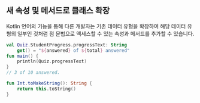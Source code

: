 ## 새 속성 및 메서드로 클래스 확장
Kotlin 언어의 기능을 통해 다른 개발자는 기존 데이터 유형을 확장하여 해당 데이터 유형의 일부인 것처럼 점 문법으로 액세스할 수 있는
속성과 메서드를 추가할 수 있습니다.

```kotlin
val Quiz.StudentProgress.progressText: String
    get() = "${answered} of ${total} answered"
fun main() {
    println(Quiz.progressText)
}
// 3 of 10 answered.

fun Int.toMakeString(): String {
    return this.toString()
}
```